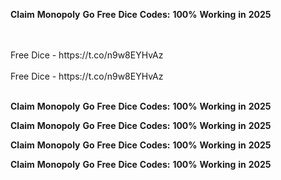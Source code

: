 <strong>Claim</strong> <strong>Monopoly</strong> <strong>Go</strong> <strong>Free</strong> <strong>Dice</strong> <strong>Codes:</strong> <strong>100%</strong> <strong>Working</strong> <strong>in</strong> <strong>2025</strong>

<br>
<br>Free Dice - https://t.co/n9w8EYHvAz
<br>
<br>Free Dice - https://t.co/n9w8EYHvAz
<br>
<br>

<strong>Claim</strong> <strong>Monopoly</strong> <strong>Go</strong> <strong>Free</strong> <strong>Dice</strong> <strong>Codes:</strong> <strong>100%</strong> <strong>Working</strong> <strong>in</strong> <strong>2025</strong>

<strong>Claim</strong> <strong>Monopoly</strong> <strong>Go</strong> <strong>Free</strong> <strong>Dice</strong> <strong>Codes:</strong> <strong>100%</strong> <strong>Working</strong> <strong>in</strong> <strong>2025</strong>

<strong>Claim</strong> <strong>Monopoly</strong> <strong>Go</strong> <strong>Free</strong> <strong>Dice</strong> <strong>Codes:</strong> <strong>100%</strong> <strong>Working</strong> <strong>in</strong> <strong>2025</strong>

<strong>Claim</strong> <strong>Monopoly</strong> <strong>Go</strong> <strong>Free</strong> <strong>Dice</strong> <strong>Codes:</strong> <strong>100%</strong> <strong>Working</strong> <strong>in</strong> <strong>2025</strong>
